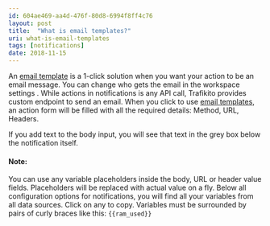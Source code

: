 ```yaml
---
id: 604ae469-aa4d-476f-80d8-6994f8ff4c76
layout: post
title:  "What is email templates?"
uri: what-is-email-templates
tags: [notifications]
date: 2018-11-15
---
```


An [email template](604ae469-aa4d-476f-80d8-6994f8ff4c76) is a 1-click solution when you want your action to be an email message. You can change who gets the email in the workspace settings . While actions in notifications is any API call, Trafikito provides custom endpoint to send an email. When you click to use [email templates](604ae469-aa4d-476f-80d8-6994f8ff4c76), an action form will be filled with all the required details: Method, URL, Headers.

<!-- more -->

If you add text to the body input, you will see that text in the grey box below the <wiki>notification</wiki> itself.

#### Note:

You can use any variable placeholders inside the body, URL or header value fields. Placeholders will be replaced with actual value on a fly. Below all configuration options for <wiki>notifications</wiki>, you will find all your variables from all data sources. Click on any to copy. Variables must be surrounded by pairs of curly braces like this: `{{ram_used}}`